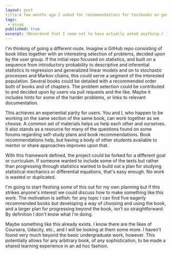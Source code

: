 ```yaml
---
layout: post
title:A few months ago I asked for recommendations for textbooks on generalized linear models.  
tags:
 - essay
published: true
excerpt: (Nevermind that I seem not to have actually asked anything.) I'm still in the same boat but am considering a different approach. I [mentioned](https://www.physicsforums.com/threads/source-for-autodidactic-learning-of-data-analysis-techniques.744324/) that I felt approaching practical (mostly work) and theoretical problems on my own was like "a random walk through the space of modelling techniques and undergirding theory." I've looked into graduate programs and tried to form working relationships with potential mentors, but my schedule and rural home make this somewhat difficult.
---
```

<!-- (Nevermind that I seem not to have actually asked anything.) I'm still in the same boat but am considering a different approach. I [mentioned](https://www.physicsforums.com/threads/source-for-autodidactic-learning-of-data-analysis-techniques.744324/) that I felt approaching practical (mostly work) and theoretical problems on my own was like "a random walk through the space of modelling techniques and undergirding theory." I've looked into graduate programs and tried to form working relationships with potential mentors, but my schedule and rural home make this somewhat difficult. -->

I'm thinking of going a different route. Imagine a GitHub repo consisting of book titles together with an interesting selection of problems, decided upon by the user group. If the initial repo focused on statistics, and built on a sequence from introductory probability to descriptive and inferential statistics to regression and generalized linear models and on to stochastic processes and Markov chains, this could serve a segment of the interested population. Several books could be detailed with a recommended order both of books and of chapters. The problem selection could be contributed to and decided upon by users via pull requests and the like. Maybe it includes hints for some of the harder problems, or links to relevant documentation.

This achieves an experiential parity for users. You and I, who happen to be working on the same section of the same book, can work together as we choose. A common set of materials helps us help each other and ourselves. It also stands as a resource for many of the questions found on some forums regarding self-study plans and book recommendations. Book recommendations help, but having a body of other students available to mentor or share approaches improves upon that.

With this framework defined, the project could be forked for a different goal or curriculum. If someone wanted to include some of the texts but rather than progressing through statistics wanted to build out a plan for studying statistical mechanics or differential equations, that's easy enough. No work is wasted or duplicated.

I'm going to start fleshing some of this out for my own planning but if this strikes anyone's interest we could discuss how to make something like this work. The motivation is selfish: for any topic I can find five eagerly recommended books but developing a way of choosing and using the book, and a larger plan for progressing beyond the book, isn't so straightforward. By definition I don't know what I'm doing.

Maybe something like this already exists. I know there are the likes of Coursera, Udacity, etc., and I will be looking at them some more. I haven't found very much beyond the basic undergraduate work, however. This potentially allows for any arbitrary book, of any sophistication, to be made a shared learning experience in an ad hoc fashion.
